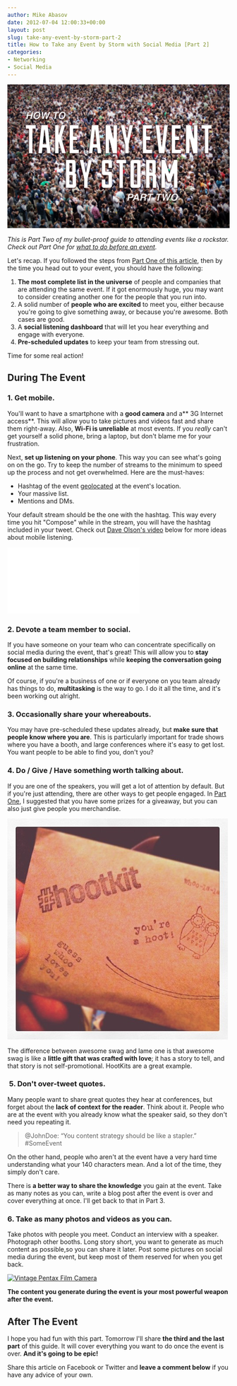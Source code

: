 ```yaml
---
author: Mike Abasov
date: 2012-07-04 12:00:33+00:00
layout: post
slug: take-any-event-by-storm-part-2
title: How to Take any Event by Storm with Social Media [Part 2]
categories:
- Networking
- Social Media
---
```


[![How to Take any Event by Storm with Social Media [Part 2]](/wp-content/uploads/2012/07/storm2.png)](/2012/07/04/take-any-event-by-storm-part-2/)

_This is Part Two of my bullet-proof guide to attending events like a rockstar. Check out Part One for [what to do before an event](/2012/07/03/take-any-event-by-storm-part-1/)._

Let's recap. If you followed the steps from [Part One of this article](/2012/07/03/take-any-event-by-storm-part-1/), then by the time you head out to your event, you should have the following:

  1. **The most complete list in the universe** of people and companies that are attending the same event. If it got enormously huge, you may want to consider creating another one for the people that you run into.
  2. A solid number of **people who are excited** to meet you, either because you're going to give something away, or because you're awesome. Both cases are good.
  3. A **social listening dashboard** that will let you hear everything and engage with everyone.
  4. **Pre-scheduled updates** to keep your team from stressing out.


Time for some real action!

<!-- more -->


## During The Event

### 1. Get mobile.

You'll want to have a smartphone with a **good camera** and a** 3G Internet access**. This will allow you to take pictures and videos fast and share them right-away. Also, **Wi-Fi is unreliable** at most events. If you _really_ can't get yourself a solid phone, bring a laptop, but don't blame me for your frustration.

Next, **set up listening on your phone**. This way you can see what's going on on the go. Try to keep the number of streams to the minimum to speed up the process and not get overwhelmed. Here are the must-haves:

  * Hashtag of the event [geolocated](/2012/06/25/advanced-social-listening-using-geolocation/) at the event's location.
  * Your massive list.
  * Mentions and DMs.


Your default stream should be the one with the hashtag. This way every time you hit "Compose" while in the stream, you will have the hashtag included in your tweet. Check out [Dave Olson's video](//www.youtube.com/embed/i9uBk3uZSlo) below for more ideas about mobile listening.

<div class="embed-container"><iframe src="//www.youtube.com/embed/i9uBk3uZSlo" frameborder="0" allowfullscreen></iframe></div>


### 2. Devote a team member to social.

If you have someone on your team who can concentrate specifically on social media during the event, that's great! This will allow you to **stay focused on building relationships** while **keeping the conversation going online** at the same time.

Of course, if you're a business of one or if everyone on you team already has things to do, **multitasking** is the way to go. I do it all the time, and it's been working out alright.


### 3. Occasionally share your whereabouts.


You may have pre-scheduled these updates already, but **make sure that people know where you are**. This is particularly important for trade shows where you have a booth, and large conferences where it's easy to get lost. You want people to be able to find you, don't you?


### 4. Do / Give / Have something worth talking about.


If you are one of the speakers, you will get a lot of attention by default. But if you're just attending, there are other ways to get people engaged. In [Part One](/2012/07/03/take-any-event-by-storm-part-1/), I suggested that you have some prizes for a giveaway, but you can also just give people you merchandise.


[![HootSuite HootKits](/wp-content/uploads/2012/07/L00yQEFsOC.jpeg)](//lifeofowly.tumblr.com/post/25105003494/hoothoot-welcome-to-the-hootclub-rt-kojbfilms)


The difference between awesome swag and lame one is that awesome swag is like a **little gift that was crafted with love**; it has a story to tell, and that story is not self-promotional. HootKits are a great example.


###  5. Don't over-tweet quotes.


Many people want to share great quotes they hear at conferences, but forget about the **lack of context for the reader**. Think about it. People who are at the event with you already know what the speaker said, so they don't need you repeating it.


> @JohnDoe: “You content strategy should be like a stapler.” #SomeEvent


On the other hand, people who aren't at the event have a very hard time understanding what your 140 characters mean. And a lot of the time, they simply don't care.

There is **a better way to share the knowledge** you gain at the event. Take as many notes as you can, write a blog post after the event is over and cover everything at once. I'll get back to that in Part 3.


### 6. Take as many photos and videos as you can.


Take photos with people you meet. Conduct an interview with a speaker. Photograph other booths. Long story short, you want to generate as much content as possible,so you can share it later. Post some pictures on social media during the event, but keep most of them reserved for when you get back.


[![Vintage Pentax Film Camera](//farm1.staticflickr.com/173/420563241_b41c8cabcf.jpg)](//www.flickr.com/photos/genericface/420563241/)


**The content you generate during the event is your most powerful weapon after the event.**


## After The Event


I hope you had fun with this part. Tomorrow I'll share **the third and the last part** of this guide. It will cover everything you want to do once the event is over. **And it's going to be epic!**

Share this article on Facebook or Twitter and **leave a comment below** if you have any advice of your own.

